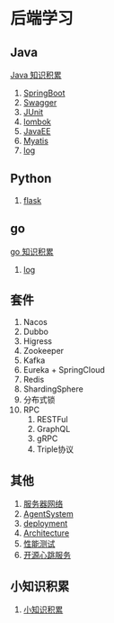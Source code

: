 # 后端学习

## Java
[Java 知识积累](../%E8%AE%A1%E7%AE%97%E6%9C%BA%E8%AF%AD%E8%A8%80/Java/Java.md)

1. [SpringBoot](SpringBoot/_KnowledgeAccumulation_SpringBoot.md)
2. [Swagger](Swagger/_Swagger.md)
3. [JUnit](JUnit/_JUnit.md)
4. [lombok](lombok/_lombok.md)
5. [JavaEE](JavaEE/_JavaEE.md)
6. [Myatis](Mybatis/_Mybatis.md)
7. [log](log/_log.md)

## Python
1. [flask](../计算机语言/Python/Python知识积累/flask.md)

## go
[go 知识积累](../计算机语言/Go/_Go.md)

1. [log](log/_log.md)

## 套件

1. Nacos
2. Dubbo
3. Higress
4. Zookeeper
5. Kafka
6. Eureka + SpringCloud
7. Redis
8. ShardingSphere
9. 分布式锁
10. RPC
    1. RESTFul
    2. GraphQL
    3. gRPC
    4. Triple协议

## 其他
1. [服务器网络](../服务器网络/服务器和网络.md)
2. [AgentSystem](../AgentSystem/Jade/_Jade.md)
3. [deployment](deployment/_deployement.md)
4. [Architecture](Architecture/_Architecture.md)
5. [性能测试](性能测试监控/_性能测试监控.md)
6. [开源心跳服务](https://github.com/healthchecks/healthchecks)

## 小知识积累
1. [小知识积累](小知识积累/_后端小知识积累.md)
